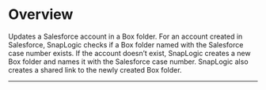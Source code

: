 # Overview

Updates a Salesforce account in a Box folder. For an account created in Salesforce, SnapLogic checks if a Box folder named with the Salesforce case number exists. If the account doesn’t exist, SnapLogic creates a new Box folder and names it with the Salesforce case number. SnapLogic also creates a shared link to the newly created Box folder.

****



